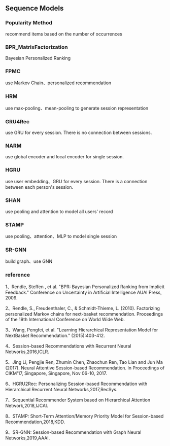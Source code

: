 ## Sequence Models

### Popularity Method
recommend items based on the number of occurrences

### BPR_MatrixFactorization
Bayesian Personalized Ranking

### FPMC
use Markov Chain、personalized recommendation

### HRM
use max-pooling、mean-pooling to generate session representation

### GRU4Rec
use GRU for every session. There is no connection between sessions.

### NARM
use global encoder and local encoder for single session.

### HGRU
use user embedding、GRU for every session. There is a connection between each person's session.


### SHAN
use pooling and attention to model all users' record

### STAMP
use pooling、attention、MLP to model single session

### SR-GNN
build graph、use GNN

### reference
1、Rendle, Steffen , et al. "BPR: Bayesian Personalized Ranking from Implicit Feedback." Conference on Uncertainty in Artificial Intelligence AUAI Press, 2009.

2、Rendle, S., Freudenthaler, C., & Schmidt-Thieme, L. (2010). Factorizing personalized Markov chains for next-basket recommendation. Proceedings of the 19th International Conference on World Wide Web.

3、Wang, Pengfei, et al. "Learning Hierarchical Representation Model for NextBasket Recommendation." (2015):403-412.

4、Session-based Recommendations with Recurrent Neural Networks,2016,ICLR.

5、Jing Li, Pengjie Ren, Zhumin Chen, Zhaochun Ren, Tao Lian and Jun Ma (2017). Neural Attentive Session-based Recommendation. In Proceedings of CIKM'17, Singapore, Singapore, Nov 06-10, 2017.

6、HGRU2Rec: Personalizing Session-based Recommendation with Hierarchical Recurrent Neural Networks,2017,RecSys.

7、Sequential Recommender System based on Hierarchical Attention Network,2018,IJCAI.

8、STAMP: Short-Term Attention/Memory Priority Model for Session-based Recommendation,2018,KDD.

9、SR-GNN: Session-based Recommendation with Graph Neural Networks,2019,AAAI.
